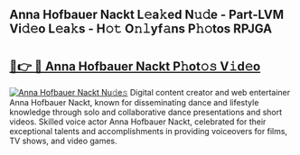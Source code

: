 ## Anna Hofbauer Nackt L𝚎a𝚔ed N𝚞𝚍e - Part-LVM Vi𝚍𝚎o L𝚎a𝚔s - H𝚘𝚝 O𝚗𝚕yf𝚊ns P𝚑𝚘tos RPJGA

# <h2><a href="http://kf572w.oniu.top/?m=Anna+Hofbauer+Nackt">🔗👉 🔴 Anna Hofbauer Nackt P𝚑ot𝚘𝚜 V𝚒d𝚎o</a></h2>

[![Anna Hofbauer Nackt Nu𝚍e𝚜](https://i.imgur.com/0qMVB7G.gif)](http://kf572w.oniu.top/?m=Anna+Hofbauer+Nackt)
Digital content creator and web entertainer Anna Hofbauer Nackt, known for disseminating dance and lifestyle knowledge through solo and collaborative dance presentations and short videos. Skilled voice actor Anna Hofbauer Nackt, celebrated for their exceptional talents and accomplishments in providing voiceovers for films, TV shows, and video games.  
